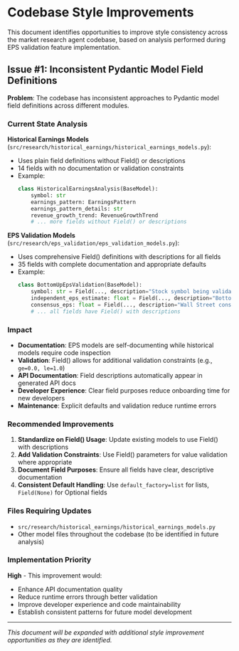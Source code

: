 # Codebase Style Improvements

This document identifies opportunities to improve style consistency across the market research agent codebase, based on analysis performed during EPS validation feature implementation.

## Issue #1: Inconsistent Pydantic Model Field Definitions

**Problem**: The codebase has inconsistent approaches to Pydantic model field definitions across different modules.

### Current State Analysis

**Historical Earnings Models** (`src/research/historical_earnings/historical_earnings_models.py`):
- Uses plain field definitions without Field() or descriptions
- 14 fields with no documentation or validation constraints
- Example:
  ```python
  class HistoricalEarningsAnalysis(BaseModel):
      symbol: str
      earnings_pattern: EarningsPattern
      earnings_pattern_details: str
      revenue_growth_trend: RevenueGrowthTrend
      # ... more fields without Field() or descriptions
  ```

**EPS Validation Models** (`src/research/eps_validation/eps_validation_models.py`):
- Uses comprehensive Field() definitions with descriptions for all fields
- 35 fields with complete documentation and appropriate defaults
- Example:
  ```python
  class BottomUpEpsValidation(BaseModel):
      symbol: str = Field(..., description="Stock symbol being validated")
      independent_eps_estimate: float = Field(..., description="Bottom-up reconstructed EPS estimate")
      consensus_eps: float = Field(..., description="Wall Street consensus EPS estimate")
      # ... all fields have Field() with descriptions
  ```

### Impact

- **Documentation**: EPS models are self-documenting while historical models require code inspection
- **Validation**: Field() allows for additional validation constraints (e.g., `ge=0.0, le=1.0`)
- **API Documentation**: Field descriptions automatically appear in generated API docs
- **Developer Experience**: Clear field purposes reduce onboarding time for new developers
- **Maintenance**: Explicit defaults and validation reduce runtime errors

### Recommended Improvements

1. **Standardize on Field() Usage**: Update existing models to use Field() with descriptions
2. **Add Validation Constraints**: Use Field() parameters for value validation where appropriate
3. **Document Field Purposes**: Ensure all fields have clear, descriptive documentation
4. **Consistent Default Handling**: Use `default_factory=list` for lists, `Field(None)` for Optional fields

### Files Requiring Updates

- `src/research/historical_earnings/historical_earnings_models.py`
- Other model files throughout the codebase (to be identified in future analysis)

### Implementation Priority

**High** - This improvement would:
- Enhance API documentation quality
- Reduce runtime errors through better validation
- Improve developer experience and code maintainability
- Establish consistent patterns for future model development

---

*This document will be expanded with additional style improvement opportunities as they are identified.*